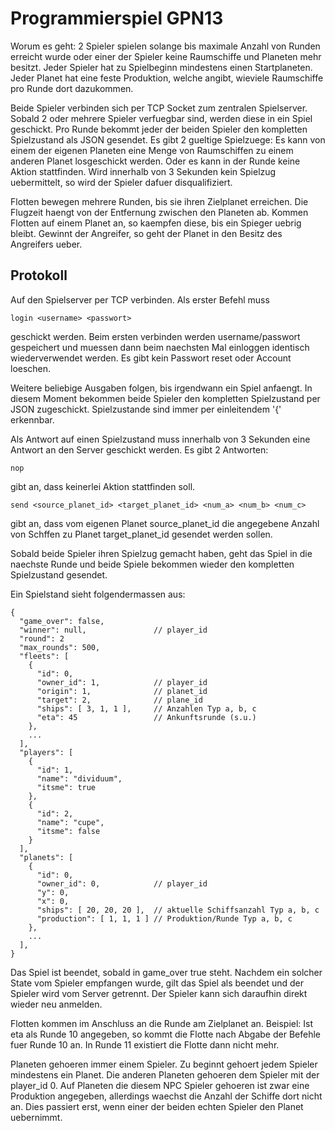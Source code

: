 Programmierspiel GPN13
======================

Worum es geht: 2 Spieler spielen solange bis maximale Anzahl von Runden
erreicht wurde oder einer der Spieler keine Raumschiffe und Planeten mehr
besitzt. Jeder Spieler hat zu Spielbeginn mindestens einen Startplaneten.
Jeder Planet hat eine feste Produktion, welche angibt, wieviele Raumschiffe
pro Runde dort dazukommen. 

Beide Spieler verbinden sich per TCP Socket zum zentralen Spielserver. Sobald
2 oder mehrere Spieler verfuegbar sind, werden diese in ein Spiel geschickt.
Pro Runde bekommt jeder der beiden Spieler den kompletten Spielzustand als
JSON gesendet. Es gibt 2 gueltige Spielzuege: Es kann von einem der eigenen
Planeten eine Menge von Raumschiffen zu einem anderen Planet losgeschickt
werden. Oder es kann in der Runde keine Aktion stattfinden. Wird innerhalb von
3 Sekunden kein Spielzug uebermittelt, so wird der Spieler dafuer
disqualifiziert.

Flotten bewegen mehrere Runden, bis sie ihren Zielplanet erreichen. Die
Flugzeit haengt von der Entfernung zwischen den Planeten ab. Kommen Flotten
auf einem Planet an, so kaempfen diese, bis ein Spieger uebrig bleibt. Gewinnt
der Angreifer, so geht der Planet in den Besitz des Angreifers ueber.

Protokoll
---------

Auf den Spielserver per TCP verbinden. Als erster Befehl muss

    login <username> <passwort>

geschickt werden. Beim ersten verbinden werden username/passwort gespeichert
und muessen dann beim naechsten Mal einloggen identisch wiederverwendet
werden. Es gibt kein Passwort reset oder Account loeschen.

Weitere beliebige Ausgaben folgen, bis irgendwann ein Spiel anfaengt. In
diesem Moment bekommen beide Spieler den kompletten Spielzustand per JSON
zugeschickt. Spielzustande sind immer per einleitendem '{' erkennbar.

Als Antwort auf einen Spielzustand muss innerhalb von 3 Sekunden eine Antwort
an den Server geschickt werden. Es gibt 2 Antworten:

    nop

gibt an, dass keinerlei Aktion stattfinden soll. 

    send <source_planet_id> <target_planet_id> <num_a> <num_b> <num_c>

gibt an, dass vom eigenen Planet source_planet_id die angegebene Anzahl von
Schffen zu Planet target_planet_id gesendet werden sollen.

Sobald beide Spieler ihren Spielzug gemacht haben, geht das Spiel in die
naechste Runde und beide Spiele bekommen wieder den kompletten Spielzustand
gesendet.

Ein Spielstand sieht folgendermassen aus:

    {
      "game_over": false,
      "winner": null,               // player_id
      "round": 2
      "max_rounds": 500,
      "fleets": [
        {
          "id": 0,                  
          "owner_id": 1,            // player_id
          "origin": 1,              // planet_id
          "target": 2,              // plane_id
          "ships": [ 3, 1, 1 ],     // Anzahlen Typ a, b, c
          "eta": 45                 // Ankunftsrunde (s.u.)
        },
        ...
      ],
      "players": [
        {
          "id": 1,
          "name": "dividuum",
          "itsme": true
        },
        {
          "id": 2,
          "name": "cupe",
          "itsme": false
        }
      ],
      "planets": [
        {
          "id": 0,
          "owner_id": 0,            // player_id
          "y": 0,                   
          "x": 0,
          "ships": [ 20, 20, 20 ],  // aktuelle Schiffsanzahl Typ a, b, c
          "production": [ 1, 1, 1 ] // Produktion/Runde Typ a, b, c
        },
        ...
      ],
    }

Das Spiel ist beendet, sobald in game_over true steht.  Nachdem ein solcher
State vom Spieler empfangen wurde, gilt das Spiel als beendet und der Spieler
wird vom Server getrennt. Der Spieler kann sich daraufhin direkt wieder neu
anmelden. 

Flotten kommen im Anschluss an die Runde am Zielplanet an. Beispiel: Ist eta
als Runde 10 angegeben, so kommt die Flotte nach Abgabe der Befehle fuer Runde
10 an. In Runde 11 existiert die Flotte dann nicht mehr.

Planeten gehoeren immer einem Spieler. Zu beginnt gehoert jedem Spieler
mindestens ein Planet. Die anderen Planeten gehoeren dem Spieler mit der
player_id 0. Auf Planeten die diesem NPC Spieler gehoeren ist zwar eine
Produktion angegeben, allerdings waechst die Anzahl der Schiffe dort nicht an.
Dies passiert erst, wenn einer der beiden echten Spieler den Planet
uebernimmt.
